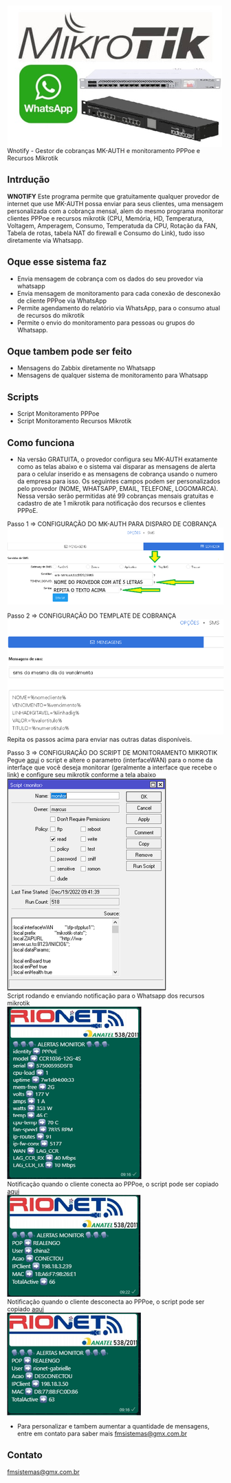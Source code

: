 
<img align=top src="https://github.com/malmeida76/wnotify/blob/main/whatsapp-mikrotik.jpg" alt="whatsapp mikrotik WNotify">
Wnotify - Gestor de cobranças MK-AUTH e monitoramento PPPoe e Recursos Mikrotik


## Intrdução


**WNOTIFY** Este programa permite que gratuitamente qualquer provedor de internet que use MK-AUTH possa enviar para seus clientes, uma mensagem personalizada com a cobrança mensal, alem do mesmo programa monitorar clientes PPPoe e recursos mikrotik (CPU, Memória, HD, Temperatura, Voltagem, Amperagem, Consumo, Temperatuda da CPU, Rotação da FAN, Tabela de rotas, tabela NAT do firewall e Consumo do Link), tudo isso diretamente via Whatsapp.

## Oque esse sistema faz

- Envia mensagem de cobrança com os dados do seu provedor via whatsapp
- Envia mensagem de monitoramento para cada conexão de desconexão de cliente PPPoe via WhatsApp
- Permite agendamento do relatório via WhatsApp, para o consumo atual de recursos do mikrotik
- Permite o envio do monitoramento para pessoas ou grupos do Whatsapp.

## Oque tambem pode ser feito
- Mensagens do Zabbix diretamente no Whatsapp
- Mensagens de qualquer sistema de monitoramento para Whatsapp

## Scripts
- Script Monitoramento PPPoe
- Script Monitoramento Recursos Mikrotik

## Como funciona
- Na versão GRATUITA, o provedor configura seu MK-AUTH exatamente como as telas abaixo e o sistema vai disparar as mensagens de alerta para o celular inserido e as mensagens de cobrança usando o numero da empresa para isso. Os seguintes campos podem ser personalizados pelo provedor (NOME, WHATSAPP, EMAIL, TELEFONE, LOGOMARCA). Nessa versão serão permitidas até 99 cobranças mensais gratuitas e cadastro de ate 1 mikrotik para notificação dos recursos e clientes PPPoE.

Passo 1 => CONFIGURAÇÃO DO MK-AUTH PARA DISPARO DE COBRANÇA
<img src="https://github.com/malmeida76/wnotify/blob/main/config%20mk-auth.png" alt="config mk-auth wnotify cobrança">

Passo 2 => CONFIGURAÇÃO DO TEMPLATE DE COBRANÇA<br>
<img src="https://github.com/malmeida76/wnotify/blob/main/CONFIG%20MK-AUTH%202.PNG" alt="config mk-auth wnotify template"><br>
Repita os passos acima para enviar nas outras datas disponíveis.

Passo 3 => CONFIGURAÇÃO DO SCRIPT DE MONITORAMENTO MIKROTIK<br>
Pegue <a href="https://raw.githubusercontent.com/malmeida76/wnotify/main/monitor">aqui</a> o script e altere o parametro (interfaceWAN) para o nome da interfaçe que você deseja monitorar (geralmente a interface que recebe o link) e configure seu mikrotik conforme a tela abaixo<br>
<img src="https://github.com/malmeida76/wnotify/blob/main/script-monitor.png" alt="config mikrotik recursos wnotify"><br>
Script rodando e enviando notificação para o Whatsapp dos recursos mikrotik<br>
<img src="https://github.com/malmeida76/wnotify/blob/main/monitoramento-mikrotik.png" alt="mikrotik whatsapp recursos wnotify"><br>
Notificação quando o cliente conecta ao PPPoe, o script pode ser copiado <a href="https://raw.githubusercontent.com/malmeida76/wnotify/main/ppp-onup">aqui</a><br>
<img src="https://github.com/malmeida76/wnotify/blob/main/monitoramento-pppoe-up.png" alt="mikrotik ppp up wnotify"><br>
Notificação quando o cliente desconecta ao PPPoe, o script pode ser copiado <a href="https://raw.githubusercontent.com/malmeida76/wnotify/main/ppp-ondown">aqui</a><br>
<img src="https://github.com/malmeida76/wnotify/blob/main/monitoramento-pppoe-down.png" alt="mikrotik ppp down wnotify">



- Para personalizar e tambem aumentar a quantidade de mensagens, entre em contato para saber mais fmsistemas@gmx.com.br

## Contato
fmsistemas@gmx.com.br
